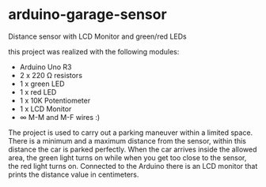 # arduino-garage-sensor
Distance sensor with LCD Monitor and green/red LEDs

this project was realized with the following modules:

* Arduino Uno R3
* 2 x 220 Ω resistors
* 1 x green LED
* 1 x red LED
* 1 x 10K Potentiometer
* 1 x LCD Monitor
* ∞ M-M and M-F wires :)

The project is used to carry out a parking maneuver within a limited space. There is a minimum and a maximum distance from the sensor, within this distance the car is parked perfectly.
When the car arrives inside the allowed area, the green light turns on while when you get too close to the sensor, the red light turns on.
Connected to the Arduino there is an LCD monitor that prints the distance value in centimeters.

